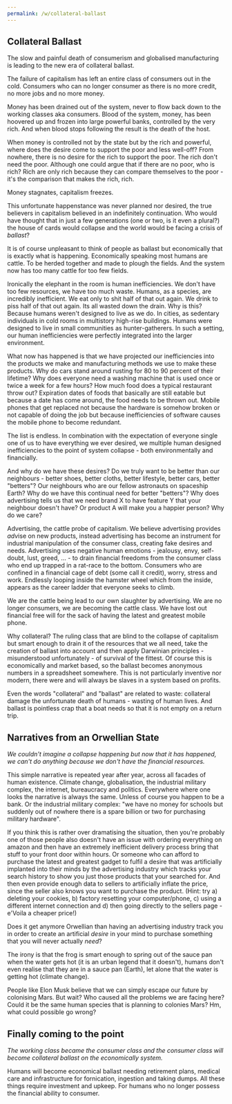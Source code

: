 ```yaml
---
permalink: /w/collateral-ballast
---
```


## Collateral Ballast

The slow and painful death of consumerism and globalised manufacturing is leading to the new era of collateral ballast.

The failure of capitalism has left an entire class of consumers out in the cold. Consumers who can no longer consumer as there is no more credit, no more jobs and no more money. 

Money has been drained out of the system, never to flow back down to the working classes aka consumers. Blood of the system, money, has been hoovered up and frozen into large powerful banks, controlled by the very rich. And when blood stops following the result is the death of the host. 

When money is controlled not by the state but by the rich and powerful, where does the desire come to support the poor and less well-off? From nowhere, there is no desire for the rich to support the poor. The rich don't need the poor. Although one could argue that if there are no poor, who is rich? Rich are only rich because they can compare themselves to the poor - it's the comparison that makes the rich, rich.

Money stagnates, capitalism freezes.  

This unfortunate happenstance was never planned nor desired, the true believers in capitalism believed in an indefinitely continuation. Who would have thought that in just a few generations (one or two, is it even a plural?) the house of cards would collapse and the world would be facing a crisis of *ballast*?

It is of course unpleasant to think of people as ballast but economically that is exactly what is happening. Economically speaking most humans are cattle. To be herded together and made to plough the fields. And the system now has too many cattle for too few fields.

Ironically the elephant in the room is human inefficiencies. We don't have too few resources, we have too much waste. Humans, as a species, are incredibly inefficient. We eat only to shit half of that out again. We drink to piss half of that out again. Its all wasted down the drain. Why is this? Because humans weren't designed to live as we do. In cities, as sedentary individuals in cold rooms in multistory high-rise buildings. Humans were designed to live in small communities as hunter-gatherers. In such a setting, our human inefficiencies were perfectly integrated into the larger environment. 

What now has happened is that we have projected our inefficiencies into the products we make and manufacturing methods we use to make these products. Why do cars stand around rusting for 80 to 90 percent of their lifetime? Why does everyone need a washing machine that is used once or twice a week for a few hours? How much food does a typical restaurant throw out? Expiration dates of foods that basically are still eatable but because a date has come around, the food needs to be thrown out. Mobile phones that get replaced not because the hardware is somehow broken or not capable of doing the job but because inefficiencies of software causes the mobile phone to become redundant.

The list is endless. In combination with the expectation of everyone single one of us to have everything we ever desired, we multiple human designed inefficiencies to the point of system collapse - both environmentally and financially.

And why do we have these desires? Do we truly want to be better than our neighbours - better shoes, better cloths, better lifestyle, better cars, better "betters"? Our neighbours who are our fellow astronauts on spaceship Earth? Why do we have this continual need for better "betters"?  Why does advertising tells us that we need brand X to have feature Y that your neighbour doesn't have? Or product A will make you a happier person? Why do we care?

Advertising, the cattle probe of capitalism. We believe advertising provides *adv*ise on new products, instead advertising has become an instrument for industrial manipulation of the consumer class, creating fake desires and needs. Advertising uses negative human emotions - jealousy, envy, self-doubt, lust, greed, ... - to drain financial freedoms from the consumer class who end up trapped in a rat-race to the bottom. Consumers who are confined in a financial cage of debt (some call it credit), worry, stress and work. Endlessly looping inside the hamster wheel which from the inside, appears as the career ladder that everyone seeks to climb.

We are the cattle being lead to our own slaughter by advertising. We are no longer consumers, we are becoming the cattle class. We have lost out financial free will for the sack of having the latest and greatest mobile phone.

Why collateral? The ruling class that are blind to the collapse of capitalism but smart enough to drain it of the resources that we all need, take the creation of ballast into account and then apply Darwinian principles - misunderstood unfortunately - of survival of the fittest. Of course this is economically and market based, so the ballast becomes anonymous numbers in a spreadsheet somewhere. This is not particularly inventive nor modern, there were and will always be slaves in a system based on profits.

Even the words "collateral" and "ballast" are related to waste: collateral damage the unfortunate death of humans - wasting of human lives. And ballast is pointless crap that a boat needs so that it is not empty on a return trip. 

## Narratives from an Orwellian State

*We couldn't imagine a collapse happening but now that it has happened, we can't do anything because we don't have the financial resources.*

This simple narrative is repeated year after year, across all facades of human existence. Climate change, globalisation, the industrial military complex, the internet, bureaucracy and politics. Everywhere where one looks the narrative is always the same. Unless of course you happen to be a bank. Or the industrial military complex: "we have no money for schools but suddenly out of nowhere there is a spare billion or two for purchasing military hardware".

If you think this is rather over dramatising the situation, then you're probably one of those people also doesn't have an issue with ordering everything on amazon and then have an extremely inefficient delivery process bring that stuff to your front door within hours. Or someone who can afford to purchase the latest and greatest gadget to fulfil a desire that was artificially implanted into their minds by the advertising industry which tracks your search history to show you just those products that your searched for. And then even provide enough data to sellers to artificially inflate the price, since the seller also knows you want to purchase the product. (Hint: try a) deleting your cookies, b) factory resetting your computer/phone, c) using a different internet connection and d) then going directly to the sellers page - e'Voila a cheaper price!)

Does it get anymore Orwellian than having an advertising industry track you in order to create an artificial *desire* in your mind to purchase something that you will never actually *need*? 

The irony is that the frog is smart enough to spring out of the sauce pan when the water gets hot (it is an urban legend that it doesn't), humans don't even realise that they are in a sauce pan (Earth), let alone that the water is getting hot (climate change). 

People like Elon Musk believe that we can simply escape our future by colonising Mars. But wait? Who caused all the problems we are facing here? Could it be the same human species that is planning to colonies Mars? Hm, what could possible go wrong?

## Finally coming to the point

*The working class became the consumer class and the consumer class will become collateral ballast on the economically system.*

Humans will become economical ballast needing retirement plans, medical care and infrastructure for fornication, ingestion and taking dumps. All these things require investment and upkeep. For humans who no longer possess the financial ability to consumer. 

